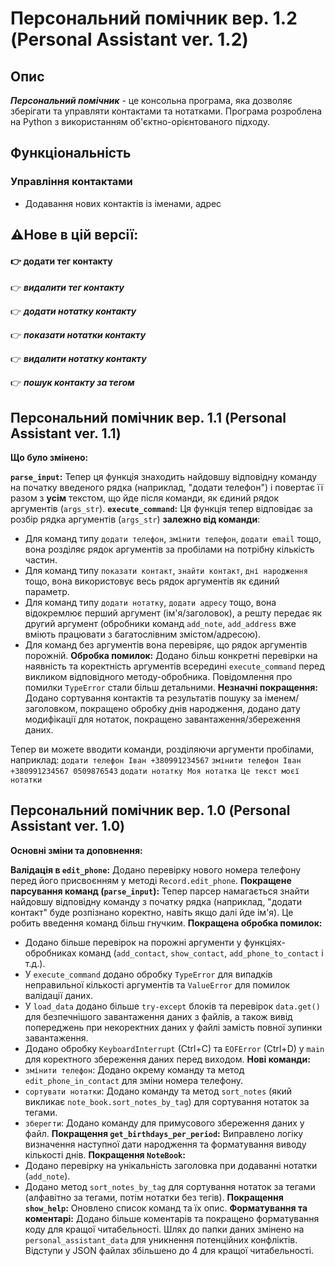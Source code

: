 # Персональний помічник вер. 1.2 (Personal Assistant ver. 1.2)

## Опис
***Персональний помічник*** - це консольна програма, яка дозволяє зберігати та управляти контактами та нотатками. Програма розроблена на Python з використанням об'єктно-орієнтованого підходу.

## Функціональність

### Управління контактами
- Додавання нових контактів із іменами, адрес






## ⚠️Нове в цій версії:


#### 👉 додати тег контакту

👉 ***видалити тег контакту***

👉 ***додати нотатку контакту***

👉 ***показати нотатки контакту***

👉 ***видалити нотатку контакту***

👉 ***пошук контакту за тегом***




## Персональний помічник вер. 1.1 (Personal Assistant ver. 1.1)

**Що було змінено:**

**`parse_input`:** Тепер ця функція знаходить найдовшу відповідну команду на початку введеного рядка (наприклад, "додати телефон") і повертає її разом з **усім** текстом, що йде після команди, як єдиний рядок аргументів (`args_str`).
**`execute_command`:** Ця функція тепер відповідає за розбір рядка аргументів (`args_str`) **залежно від команди**:
* Для команд типу `додати телефон`, `змінити телефон`, `додати email` тощо, вона розділяє рядок аргументів за пробілами на потрібну кількість частин.
* Для команд типу `показати контакт`, `знайти контакт`, `дні народження` тощо, вона використовує весь рядок аргументів як єдиний параметр.
* Для команд типу `додати нотатку`, `додати адресу` тощо, вона відокремлює перший аргумент (ім'я/заголовок), а решту передає як другий аргумент (обробники команд `add_note`, `add_address` вже вміють працювати з багатослівним змістом/адресою).
* Для команд без аргументів вона перевіряє, що рядок аргументів порожній.
**Обробка помилок:** Додано більш конкретні перевірки на наявність та коректність аргументів всередині `execute_command` перед викликом відповідного методу-обробника. Повідомлення про помилки `TypeError` стали більш детальними.
**Незначні покращення:** Додано сортування контактів та результатів пошуку за іменем/заголовком, покращено обробку днів народження, додано дату модифікації для нотаток, покращено завантаження/збереження даних.

Тепер ви можете вводити команди, розділяючи аргументи пробілами, наприклад:
`додати телефон Іван +380991234567`
`змінити телефон Іван +380991234567 0509876543`
`додати нотатку Моя нотатка Це текст моєї нотатки`


## Персональний помічник вер. 1.0 (Personal Assistant ver. 1.0)

**Основні зміни та доповнення:**

**Валідація в `edit_phone`:** Додано перевірку нового номера телефону перед його присвоєнням у методі `Record.edit_phone`.
**Покращене парсування команд (`parse_input`):** Тепер парсер намагається знайти найдовшу відповідну команду з початку рядка (наприклад, "додати контакт" буде розпізнано коректно, навіть якщо далі йде ім'я). Це робить введення команд більш гнучким.
**Покращена обробка помилок:**
* Додано більше перевірок на порожні аргументи у функціях-обробниках команд (`add_contact`, `show_contact`, `add_phone_to_contact` і т.д.).
* У `execute_command` додано обробку `TypeError` для випадків неправильної кількості аргументів та `ValueError` для помилок валідації даних.
* У `load_data` додано більше `try-except` блоків та перевірок `data.get()` для безпечнішого завантаження даних з файлів, а також вивід попереджень при некоректних даних у файлі замість повної зупинки завантаження.
* Додано обробку `KeyboardInterrupt` (Ctrl+C) та `EOFError` (Ctrl+D) у `main` для коректного збереження даних перед виходом.
**Нові команди:**
* `змінити телефон`: Додано окрему команду та метод `edit_phone_in_contact` для зміни номера телефону.
* `сортувати нотатки`: Додано команду та метод `sort_notes` (який викликає `note_book.sort_notes_by_tag`) для сортування нотаток за тегами.
* `зберегти`: Додано команду для примусового збереження даних у файл.
**Покращення `get_birthdays_per_period`:** Виправлено логіку визначення наступної дати народження та форматування виводу кількості днів.
**Покращення `NoteBook`:**
* Додано перевірку на унікальність заголовка при додаванні нотатки (`add_note`).
* Додано метод `sort_notes_by_tag` для сортування нотаток за тегами (алфавітно за тегами, потім нотатки без тегів).
**Покращення `show_help`:** Оновлено список команд та їх опис.
**Форматування та коментарі:** Додано більше коментарів та покращено форматування коду для кращої читабельності. Шлях до папки даних змінено на `personal_assistant_data` для уникнення потенційних конфліктів. Відступи у JSON файлах збільшено до 4 для кращої читабельності.
